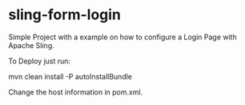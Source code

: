 # sling-form-login
Simple Project with a example on how to configure a Login Page with Apache Sling.  

To Deploy just run:

  mvn clean install -P autoInstallBundle
  
Change the host information in pom.xml.
